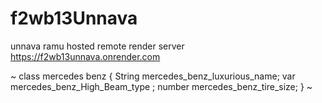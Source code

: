 # f2wb13Unnava

unnava ramu
hosted remote render server <https://f2wb13unnava.onrender.com>




 ~ class mercedes benz { String mercedes_benz_luxurious_name; var mercedes_benz_High_Beam_type ; number mercedes_benz_tire_size; } ~